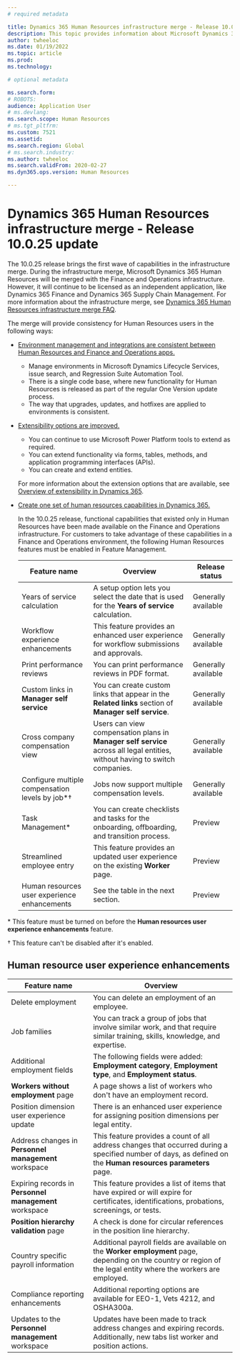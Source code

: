 ```yaml
---
# required metadata

title: Dynamics 365 Human Resources infrastructure merge - Release 10.0.25 update
description: This topic provides information about Microsoft Dynamics 365 Human Resources release 10.0.25, which brings the first wave of capabilities in the infrastructure merge.
author: twheeloc
ms.date: 01/19/2022
ms.topic: article
ms.prod: 
ms.technology: 

# optional metadata

ms.search.form: 
# ROBOTS: 
audience: Application User
# ms.devlang: 
ms.search.scope: Human Resources
# ms.tgt_pltfrm: 
ms.custom: 7521
ms.assetid: 
ms.search.region: Global
# ms.search.industry: 
ms.author: twheeloc
ms.search.validFrom: 2020-02-27
ms.dyn365.ops.version: Human Resources

---
```


# Dynamics 365 Human Resources infrastructure merge - Release 10.0.25 update

The 10.0.25 release brings the first wave of capabilities in the infrastructure merge. During the infrastructure merge, Microsoft Dynamics 365 Human Resources will be merged with the Finance and Operations infrastructure. However, it will continue to be licensed as an independent application, like Dynamics 365 Finance and Dynamics 365 Supply Chain Management. For more information about the infrastructure merge, see [Dynamics 365 Human Resources infrastructure merge FAQ](../human-resources/hr-infrastructure-merge-faq.md).

The merge will provide consistency for Human Resources users in the following ways:

- [Environment management and integrations are consistent between Human Resources and Finance and Operations apps.](/dynamics365-release-plan/2021wave2/human-resources/dynamics365-human-resources/consistent-environment-management-integrations-between-human-resources-finance-operations-apps)

    - Manage environments in Microsoft Dynamics Lifecycle Services, issue search, and Regression Suite Automation Tool.
    - There is a single code base, where new functionality for Human Resources is released as part of the regular One Version update process.
    - The way that upgrades, updates, and hotfixes are applied to environments is consistent.

- [Extensibility options are improved.](/dynamics365-release-plan/2021wave2/human-resources/dynamics365-human-resources/improve-extensibility-options.md)

    - You can continue to use Microsoft Power Platform tools to extend as required.
    - You can extend functionality via forms, tables, methods, and application programming interfaces (APIs).
    - You can create and extend entities.

    For more information about the extension options that are available, see [Overview of extensibility in Dynamics 365](../fin-ops-core/dev-itpro/extensibility/extensibility-home-page.md).

- [Create one set of human resources capabilities in Dynamics 365.](/dynamics365-release-plan/2021wave2/human-resources/create-one-set-human-resources-capabilities-within-dynamics-365.md)

    In the 10.0.25 release, functional capabilities that existed only in Human Resources have been made available on the Finance and Operations infrastructure. For customers to take advantage of these capabilities in a Finance and Operations environment, the following Human Resources features must be enabled in Feature Management.

    | Feature name | Overview | Release status | 
    |--------------|----------|----------------| 
    | Years of service calculation | A setup option lets you select the date that is used for the **Years of service** calculation. | Generally available | 
    | Workflow experience enhancements | This feature provides an enhanced user experience for workflow submissions and approvals. | Generally available | 
    | Print performance reviews | You can print performance reviews in PDF format. | Generally available | 
    | Custom links in **Manager self service** | You can create custom links that appear in the **Related links** section of **Manager self service**. | Generally available | 
    | Cross company compensation view | Users can view compensation plans in **Manager self service** across all legal entities, without having to switch companies. | Generally available | 
    | Configure multiple compensation levels by job\*&dagger; | Jobs now support multiple compensation levels. | Generally available | 
    | Task Management\* | You can create checklists and tasks for the onboarding, offboarding, and transition process. | Preview | 
    | Streamlined employee entry | This feature provides an updated user experience on the existing **Worker** page. | Preview | 
    | Human resources user experience enhancements | See the table in the next section.  | Preview | 

\* This feature must be turned on before the **Human resources user experience enhancements** feature.

&dagger; This feature can't be disabled after it's enabled.

## Human resource user experience enhancements

| Feature name | Overview | 
|--------------|----------| 
| Delete employment | You can delete an employment of an employee. | 
| Job families | You can track a group of jobs that involve similar work, and that require similar training, skills, knowledge, and expertise. | 
| Additional employment fields | The following fields were added: **Employment category**, **Employment type**, and **Employment status**. | 
| **Workers without employment** page | A page shows a list of workers who don't have an employment record. | 
| Position dimension user experience update | There is an enhanced user experience for assigning position dimensions per legal entity. | 
| Address changes in **Personnel management** workspace | This feature provides a count of all address changes that occurred during a specified number of days, as defined on the **Human resources parameters** page. | 
| Expiring records in **Personnel management** workspace | This feature provides a list of items that have expired or will expire for certificates, identifications, probations, screenings, or tests. | 
| **Position hierarchy validation** page | A check is done for circular references in the position line hierarchy. | 
| Country specific payroll information | Additional payroll fields are available on the **Worker employment** page, depending on the country or region of the legal entity where the workers are employed. | 
| Compliance reporting enhancements | Additional reporting options are available for EEO-1, Vets 4212, and OSHA300a. | 
| Updates to the **Personnel management** workspace | Updates have been made to track address changes and expiring records. Additionally, new tabs list worker and position actions. | 
